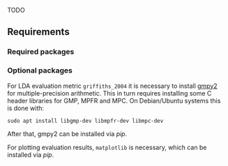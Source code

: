 TODO

## Requirements

### Required packages


### Optional packages

For LDA evaluation metric `griffiths_2004` it is necessary to install [gmpy2](https://github.com/aleaxit/gmpy) for multiple-precision arithmetic. This in turn requires installing some C header libraries for GMP, MPFR and MPC. On Debian/Ubuntu systems this is done with:  

```
sudo apt install libgmp-dev libmpfr-dev libmpc-dev
```

After that, gmpy2 can be installed via *pip*.

For plotting evaluation results, `matplotlib` is necessary, which can be installed via *pip*.
